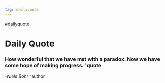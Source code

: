 ```yaml
---
tag: dailyquote
---
```


#dailyquote

# Daily Quote

### How wonderful that we have met with a paradox. Now we have some hope of making progress. ^quote
*-Niels Bohr* ^author
